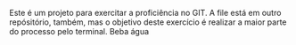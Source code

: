 Este é um projeto para exercitar a proficiência no GIT.
A file está em outro repósitório, também, mas o objetivo deste exercício é realizar a maior parte do processo pelo terminal.
Beba água
